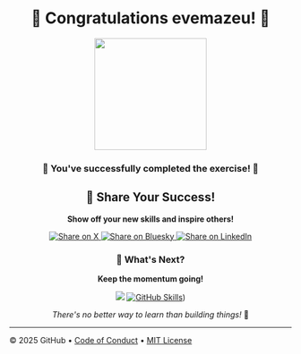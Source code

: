 <div align="center">

# 🎉 Congratulations evemazeu! 🎉

<img src="https://octodex.github.com/images/welcometocat.png" height="200px" />

### 🌟 You've successfully completed the exercise! 🌟

## 🚀 Share Your Success!

**Show off your new skills and inspire others!**

<a href="https://twitter.com/intent/tweet?text=I%20just%20completed%20the%20%22Introduction%20to%20GitHub%22%20GitHub%20Skills%20hands-on%20exercise!%20%F0%9F%8E%89%0A%0Ahttps%3A%2F%2Fgithub.com%2Fevemazeu%2Fskills-introduction-to-github%0A%0A%23GitHubSkills%20%23OpenSource%20%23GitHubLearn" target="_blank" rel="noopener noreferrer">
  <img src="https://img.shields.io/badge/Share%20on%20X-1da1f2?style=for-the-badge&logo=x&logoColor=white" alt="Share on X" />
</a>
<a href="https://bsky.app/intent/compose?text=I%20just%20completed%20the%20%22Introduction%20to%20GitHub%22%20GitHub%20Skills%20hands-on%20exercise!%20%F0%9F%8E%89%0A%0Ahttps%3A%2F%2Fgithub.com%2Fevemazeu%2Fskills-introduction-to-github%0A%0A%23GitHubSkills%20%23OpenSource%20%23GitHubLearn" target="_blank" rel="noopener noreferrer">
  <img src="https://img.shields.io/badge/Share%20on%20Bluesky-0085ff?style=for-the-badge&logo=bluesky&logoColor=white" alt="Share on Bluesky" />
</a>
<a href="https://www.linkedin.com/feed/?shareActive=true&text=I%20just%20completed%20the%20%22Introduction%20to%20GitHub%22%20GitHub%20Skills%20hands-on%20exercise!%20%F0%9F%8E%89%0A%0Ahttps%3A%2F%2Fgithub.com%2Fevemazeu%2Fskills-introduction-to-github%0A%0A%23GitHubSkills%20%23OpenSource%20%23GitHubLearn" target="_blank" rel="noopener noreferrer">
  <img src="https://img.shields.io/badge/Share%20on%20LinkedIn-0077b5?style=for-the-badge&logo=linkedin&logoColor=white" alt="Share on LinkedIn" />
</a>

### 🎯 What's Next?

**Keep the momentum going!**

[![](https://img.shields.io/badge/Return%20to%20Exercise-%E2%86%92-1f883d?style=for-the-badge&logo=github&labelColor=197935)](https://github.com/evemazeu/skills-introduction-to-github/issues/1)
[![GitHub Skills](https://img.shields.io/badge/Explore%20GitHub%20Skills-000000?style=for-the-badge&logo=github&logoColor=white)](https://learn.github.com/skills))

*There's no better way to learn than building things!* 🚀

</div>

---

&copy; 2025 GitHub &bull; [Code of Conduct](https://www.contributor-covenant.org/version/2/1/code_of_conduct/code_of_conduct.md) &bull; [MIT License](https://gh.io/mit)

